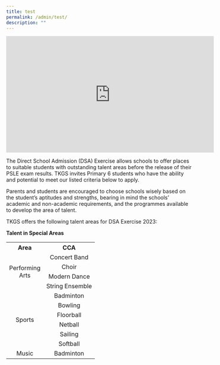 ```yaml
---
title: test
permalink: /admin/test/
description: ""
---
```

<center><iframe width="560" height="315" src="https://www.youtube.com/embed/wXNyVhlxC1Q" title="YouTube video player" frameborder="0" allow="accelerometer; autoplay; clipboard-write; encrypted-media; gyroscope; picture-in-picture; web-share" allowfullscreen></iframe></center>

<p>The Direct School Admission (DSA) Exercise allows schools to offer places to suitable students with outstanding talent areas before the release of their PSLE exam results. TKGS invites Primary 6 students who have the ability and potential to meet our listed criteria below to apply.</p>

<p>Parents and students are encouraged to choose schools wisely based on the student’s aptitudes and strengths, bearing in mind the schools’ academic and non-academic requirements, and the programmes available to develop the area of talent.</p>

<p>TKGS offers the following talent areas for DSA Exercise 2023:</p>
<p><b>Talent in Special Areas</b><p>
<table>
	<tbody>
		<tr>
			<th style="text-align: center">Area</th>
			<th style="text-align: center">CCA</th>
		</tr>
		<tr style="text-align: center">
			<td style="vertical-align: middle;" rowspan="4">Performing <br>Arts</td>
			<td>Concert Band</td>
		</tr>
		<tr style="text-align: center">
			<td>Choir</td>
		</tr>
		<tr style="text-align: center">
			<td>Modern Dance</td>
		</tr>
		<tr style="text-align: center">
			<td>String Ensemble</td>
		</tr>
		<tr style="text-align: center">
			<td style="vertical-align: middle;" rowspan="6">Sports</td>
			<td>Badminton</td>
		</tr>
		<tr style="text-align: center">
			<td>Bowling</td>
		</tr>
		<tr style="text-align: center">
			<td>Floorball</td>
		</tr>
		<tr style="text-align: center">
			<td>Netball</td>
		</tr>
		<tr style="text-align: center">
			<td>Sailing</td>
		</tr>
		<tr style="text-align: center">
			<td>Softball</td>
		</tr>
		<tr style="text-align: center">
			<td>Music</td>
			<td>Badminton</td>
		</tr>
				</tbody>
		</table>